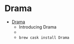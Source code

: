 # Drama
- [Drama](https://www.drama.app/)
  -  Introducing Drama
  - 
  - `brew cask install Drama`
